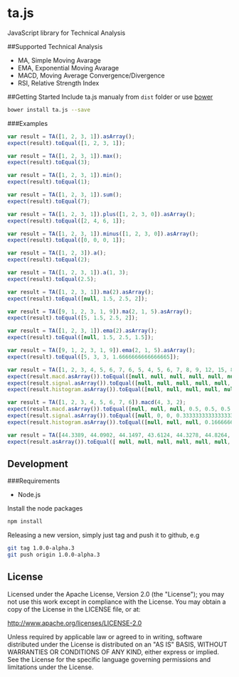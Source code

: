 ta.js
===================
JavaScript library for Technical Analysis

##Supported Technical Analysis
- MA, Simple Moving Avarage
- EMA, Exponential Moving Avarage
- MACD, Moving Average Convergence/Divergence
- RSI, Relative Strength Index

##Getting Started
Include ta.js manualy from `dist` folder or use [bower](http://bower.io/)
```bash
bower install ta.js --save
```

###Examples
```javascript
var result = TA([1, 2, 3, 1]).asArray();
expect(result).toEqual([1, 2, 3, 1]);

var result = TA([1, 2, 3, 1]).max();
expect(result).toEqual(3);

var result = TA([1, 2, 3, 1]).min();
expect(result).toEqual(1);

var result = TA([1, 2, 3, 1]).sum();
expect(result).toEqual(7);

var result = TA([1, 2, 3, 1]).plus([1, 2, 3, 0]).asArray();
expect(result).toEqual([2, 4, 6, 1]);

var result = TA([1, 2, 3, 1]).minus([1, 2, 3, 0]).asArray();
expect(result).toEqual([0, 0, 0, 1]);

var result = TA([1, 2, 3]).a();
expect(result).toEqual(2);

var result = TA([1, 2, 3, 1]).a(1, 3);
expect(result).toEqual(2.5);

var result = TA([1, 2, 3, 1]).ma(2).asArray();
expect(result).toEqual([null, 1.5, 2.5, 2]);

var result = TA([9, 1, 2, 3, 1, 9]).ma(2, 1, 5).asArray();
expect(result).toEqual([5, 1.5, 2.5, 2]);

var result = TA([1, 2, 3, 1]).ema(2).asArray();
expect(result).toEqual([null, 1.5, 2.5, 1.5]);

var result = TA([9, 1, 2, 3, 1, 9]).ema(2, 1, 5).asArray();
expect(result).toEqual([5, 3, 3, 1.6666666666666665]);

var result = TA([1, 2, 3, 4, 5, 6, 7, 6, 5, 4, 5, 6, 7, 8, 9, 12, 15, 8, 5, 2, 1, 1, 1, 2, 2, 3, 3, 4, 5, 6, 7, 9, 13]).macd();
expect(result.macd.asArray()).toEqual([null, null, null, null, null, null, null, null, null, null, null, null, null, null, null, null, null, null, null, null, null, null, null, null, null, -1.3403010826215067, -1.2936450756085116, -1.1625767501640452, -0.9668670735318954, -0.7227427733382523, -0.4434688313251325, -0.06006652540231805, 0.5600927345133044]);
expect(result.signal.asArray()).toEqual([null, null, null, null, null, null, null, null, 0, 0, 0, 0, 0, 0, 0, 0, 0, 0, 0, 0, 0, 0, 0, 0, 0, -0.26806021652430134, -0.4731771883411434, -0.6110571007057237, -0.6822190952709581, -0.6903238308844171, -0.6409528309725603, -0.5247755698585118, -0.3078019089841486]);
expect(result.histogram.asArray()).toEqual([null, null, null, null, null, null, null, null, null, null, null, null, null, null, null, null, null, null, null, null, null, null, null, null, null, -1.0722408660972054, -0.8204678872673682, -0.5515196494583214, -0.28464797826093724, -0.03241894245383525, 0.1974839996474278, 0.46470904445619376, 0.867894643497453]);

var result = TA([1, 2, 3, 4, 5, 6, 7, 6]).macd(4, 3, 2);
expect(result.macd.asArray()).toEqual([null, null, null, 0.5, 0.5, 0.5, 0.5, 0.2999999999999998]);
expect(result.signal.asArray()).toEqual([null, 0, 0, 0.3333333333333333, 0.4444444444444444, 0.4814814814814815, 0.49382716049382713, 0.36460905349794226]);
expect(result.histogram.asArray()).toEqual([null, null, null, 0.16666666666666669, 0.05555555555555558, 0.01851851851851849, 0.006172839506172867, -0.06460905349794244]);

var result = TA([44.3389, 44.0902, 44.1497, 43.6124, 44.3278, 44.8264, 45.0955, 45.4245, 45.8433, 46.0826, 45.8931, 46.0328, 45.614, 46.282, 46.282, 46.0028, 46.0328, 46.4116, 46.2222, 45.6439]).rsi(14);
expect(result.asArray()).toEqual([ null, null, null, null, null, null, null, null, null, null, null, null, null, null, 70.53278948369497, 66.31856180517234, 66.54982993552767, 69.40630533884438, 66.35516905627179, 57.9748557143082 ]);
```

## Development

###Requirements
- Node.js

Install the node packages
```bash
npm install
```

Releasing a new version, simply just tag and push it to github, e.g
```bash
git tag 1.0.0-alpha.3
git push origin 1.0.0-alpha.3
```


## License

Licensed under the Apache License, Version 2.0 (the "License");
you may not use this work except in compliance with the License.
You may obtain a copy of the License in the LICENSE file, or at:

   http://www.apache.org/licenses/LICENSE-2.0

Unless required by applicable law or agreed to in writing, software
distributed under the License is distributed on an "AS IS" BASIS,
WITHOUT WARRANTIES OR CONDITIONS OF ANY KIND, either express or implied.
See the License for the specific language governing permissions and
limitations under the License.
